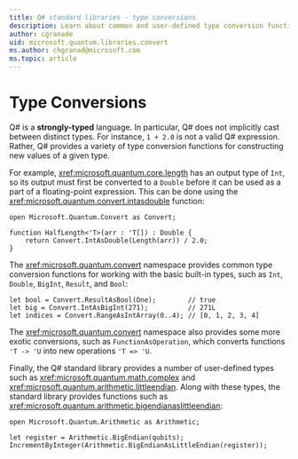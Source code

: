 ```yaml
---
title: Q# standard libraries - type conversions
description: Learn about common and user-defined type conversion functions in the Q# standard libraries. 
author: cgranade
uid: microsoft.quantum.libraries.convert
ms.author: chgranad@microsoft.com 
ms.topic: article
---
```


# Type Conversions #

Q# is a **strongly-typed** language.
In particular, Q# does not implicitly cast between distinct types. For instance, `1 + 2.0` is not a valid Q# expression.
Rather, Q# provides a variety of type conversion functions for constructing new values of a given type.

For example, <xref:microsoft.quantum.core.length> has an output type of `Int`, so its output must first be converted to a `Double` before it can be used as a part of a floating-point expression.
This can be done using the <xref:microsoft.quantum.convert.intasdouble> function:

```qsharp
open Microsoft.Quantum.Convert as Convert;

function HalfLength<'T>(arr : 'T[]) : Double {
    return Convert.IntAsDouble(Length(arr)) / 2.0;
}
```

The <xref:microsoft.quantum.convert> namespace provides common type conversion functions for working with the basic built-in types, such as `Int`, `Double`, `BigInt`, `Result`, and `Bool`:

```qsharp
let bool = Convert.ResultAsBool(One);        // true
let big = Convert.IntAsBigInt(271);          // 271L
let indices = Convert.RangeAsIntArray(0..4); // [0, 1, 2, 3, 4]
```

The <xref:microsoft.quantum.convert> namespace also provides some more exotic conversions, such as `FunctionAsOperation`, which converts functions `'T -> 'U` into new operations `'T => 'U`.

Finally, the Q# standard library provides a number of user-defined types such as <xref:microsoft.quantum.math.complex> and <xref:microsoft.quantum.arithmetic.littleendian>.
Along with these types, the standard library provides functions such as <xref:microsoft.quantum.arithmetic.bigendianaslittleendian>:

```Q#
open Microsoft.Quantum.Arithmetic as Arithmetic;

let register = Arithmetic.BigEndian(qubits);
IncrementByInteger(Arithmetic.BigEndianAsLittleEndian(register));
```
